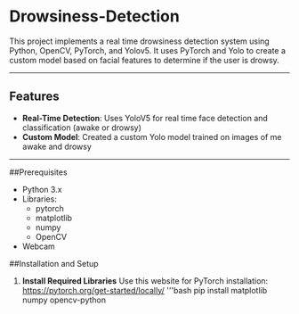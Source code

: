 # Drowsiness-Detection
This project implements a real time drowsiness detection system using Python, OpenCV, PyTorch, and Yolov5. It uses PyTorch and Yolo to create a custom model based on facial features to determine if the user is drowsy. 

---

## Features
- **Real-Time Detection**: Uses YoloV5 for real time face detection and classification (awake or drowsy)
- **Custom Model**: Created a custom Yolo model trained on images of me awake and drowsy

---

##Prerequisites
- Python 3.x
- Libraries:
  -  pytorch
  -  matplotlib
  -  numpy
  -  OpenCV
- Webcam

##Installation and Setup
1. **Install Required Libraries**
   Use this website for PyTorch installation: https://pytorch.org/get-started/locally/
   '''bash
   pip install matplotlib numpy opencv-python
